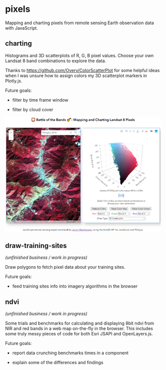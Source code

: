 # pixels

Mapping and charting pixels from remote sensing Earth observation data with JavaScript.

## charting

Histograms and 3D scatterplots of R, G, B pixel values. Choose your own Landsat 8 band combinations to explore the data.

Thanks to <https://github.com/Overv/ColorScatterPlot> for some helpful ideas when I was unsure how to assign colors my 3D scatterplot markers in Plotly.js.

Future goals:

- filter by time frame window

- filter by cloud cover

[![screenshot](https://raw.githubusercontent.com/jwasilgeo/pixels/master/charting/screenshot.png)](https://jwasilgeo.github.io/pixels/charting/)

## draw-training-sites

_(unfinished business / work in progress)_

Draw polygons to fetch pixel data about your training sites.

Future goals:

- feed training sites info into imagery algorithms in the browser

## ndvi

_(unfinished business / work in progress)_

Some trials and benchmarks for calculating and displaying 8bit ndvi from NIR and red bands in a web map on-the-fly in the browser.  This includes some truly messy pieces of code for both Esri JSAPI and OpenLayers.js.

Future goals:

- report data crunching benchmarks times in a component

- explain some of the differences and findings
